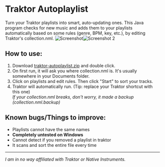 # Traktor Autoplaylist
Turn your Traktor playlists into smart, auto-updating ones.
This Java program checks for new music and adds them to your playlists automatically based on some rules (genre, BPM, key, etc.), by editing Traktor's collection.nml.
![Screenshot](http://i.imgur.com/SeT1qiQ.png)![Screenshot 2](http://i.imgur.com/12GocTl.png)
## How to use:
1. Download [traktor-autoplaylist.zip](https://github.com/recurza/traktor-autoplaylist/raw/master/Traktor%20Autoplaylist.zip) and double click.  
2. On first run, it will ask you where collection.nml is. It's usually somewhere in your Documents folder.  
3. Click on playlists and edit rules. Then click "Start" to sort your tracks.  
4. Traktor will automatically run. (Tip: replace your Traktor shortcut with this one)  
*If your collection.nml breaks, don't worry, it made a backup (collection.nml.backup)*

## Known bugs/Things to improve:
- Playlists cannot have the same names
- **Completely untested on Windows**
- Cannot detect if you removed a playlist in traktor
- It scans and sort the entire file every time

---
*I am in no way affiliated with Traktor or Native Instruments.*
